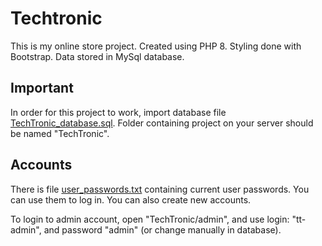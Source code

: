 # Techtronic

This is my online store project. 
Created using PHP 8. Styling done with Bootstrap. Data stored in MySql database.

## Important

In order for this project to work, import database file [TechTronic_database.sql](https://github.com/Adam-M-04/TechTronic/blob/master/TechTronic_database.sql). Folder containing project on your server should be named "TechTronic". 

## Accounts

There is file [user_passwords.txt](https://github.com/Adam-M-04/TechTronic/blob/master/user_passwords.txt) containing current user passwords. You can use them to log in. You can also create new accounts.

To login to admin account, open "TechTronic/admin", and use login: "tt-admin", and password "admin" (or change manually in database).
